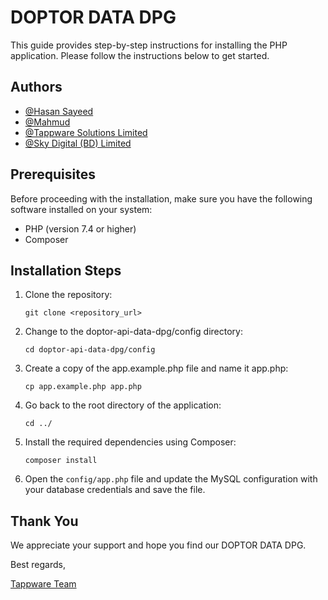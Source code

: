 # DOPTOR DATA DPG

This guide provides step-by-step instructions for installing the PHP application. Please follow the instructions below to get started.

## Authors

- [@Hasan Sayeed](https://github.com/jbhasan)
- [@Mahmud](https://www.linkedin.com/in/mahmud-s-raju)
- [@Tappware Solutions Limited]()
- [@Sky Digital (BD) Limited]()


## Prerequisites

Before proceeding with the installation, make sure you have the following software installed on your system:

- PHP (version 7.4 or higher)
- Composer

## Installation Steps

1. Clone the repository:

   ```shell
   git clone <repository_url>
   ```
2. Change to the doptor-api-data-dpg/config directory:

   ```shell
   cd doptor-api-data-dpg/config
   ```
3. Create a copy of the app.example.php file and name it app.php:

   ```shell
   cp app.example.php app.php
   ```
4. Go back to the root directory of the application:

   ```shell
   cd ../
   ```
5. Install the required dependencies using Composer:

   ```shell
   composer install
   ```
6. Open the ```config/app.php``` file and update the MySQL configuration with your database credentials and save the file.

## Thank You

We appreciate your support and hope you find our DOPTOR DATA DPG.

Best regards,

[Tappware Team](https://tappware.com/)
